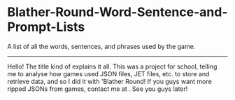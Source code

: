 # Blather-Round-Word-Sentence-and-Prompt-Lists
A list of all the words, sentences, and phrases used by the game.
___
Hello! The title kind of explains it all. This was a project for school, telling me to analyse how games used JSON files, JET files, etc. to store and retrieve data, and so I did it with 'Blather Round! If you guys want more ripped JSONs from games, contact me at . See you guys later!
